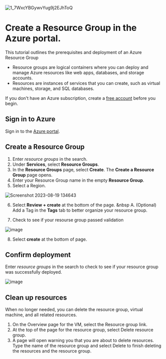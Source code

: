 ![1_7WxcYBGywvYug9j2EJhToQ](https://github.com/NathanSuguitan/Azure-ResourceGroups/assets/138082246/be546030-2955-453f-b444-733f70f88c23)


# Create a Resource Group in the Azure portal.

This tutorial outlines the prerequisites and deployment of an Azure Resource Group

- Resource groups are logical containers where you can deploy and manage Azure resources like web apps, databases, and storage accounts.
- Resources are instances of services that you can create, such as virtual machines, storage, and SQL databases.

If you don't have an Azure subscription, create a [free account](https://azure.microsoft.com/free/?WT.mc_id=A261C142F) before you begin.

## Sign in to Azure

Sign in to the [Azure portal](https://portal.azure.com).

## Create a Resource Group

1. Enter *resource groups* in the search.
2. Under **Services**, select **Resource Groups**.
3. In the **Resource Groups** page, select **Create**. The **Create a Resource Group** page opens.
4. Enter your Resource Group name in the empty **Resource Group**.
5. Select a Region.

![Screenshot 2023-08-19 134643](https://github.com/NathanSuguitan/Azure-ResourceGroups/assets/138082246/ac7c336d-314c-411c-b5f2-1b12d22149ba)

6. Select **Review + create** at the bottom of the page.
&nbsp A. (Optional) Add a Tag in the **Tags** tab to better organize your resource group.

7. Check to see if your resourse group passed validation

![image](https://github.com/NathanSuguitan/Azure-ResourceGroups/assets/138082246/8c421f77-e03a-4a92-b03f-a5d6b2ea53d9)

8. Select **create** at the bottom of page.

## Confirm deployment
Enter *resource groups* in the search to check to see if your resource group was successfully deployed.

![image](https://github.com/NathanSuguitan/Azure-ResourceGroups/assets/138082246/83b7426a-ee63-42c6-880f-c89b1ff85a3b)


## Clean up resources
When no longer needed, you can delete the resource group, virtual machine, and all related resources.

1. On the Overview page for the VM, select the Resource group link.
2. At the top of the page for the resource group, select Delete resource group.
3. A page will open warning you that you are about to delete resources. Type the name of the resource group and select Delete to finish deleting the resources and the resource group.
